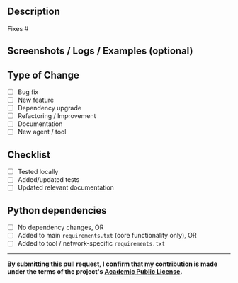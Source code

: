 ## Description

<!-- Brief description of what this PR does and why -->

Fixes # <!-- Issue number, if applicable -->

## Screenshots / Logs / Examples (optional)

<!-- Add screenshots, screen recordings, logs or examples if relevant -->

## Type of Change

- [ ] Bug fix
- [ ] New feature
- [ ] Dependency upgrade
- [ ] Refactoring / Improvement
- [ ] Documentation
- [ ] New agent / tool

## Checklist

- [ ] Tested locally
- [ ] Added/updated tests
- [ ] Updated relevant documentation

<!-- For new coded tools/agent networks, ensure proper documentation and examples are included -->

## Python dependencies

<!-- Only if you're modifying dependencies -->

- [ ] No dependency changes, OR
- [ ] Added to main `requirements.txt` (core functionality only), OR
- [ ] Added to tool / network-specific `requirements.txt`

---

**By submitting this pull request, I confirm that my contribution is made under the terms of the project's [Academic Public License](../LICENSE.txt).**
